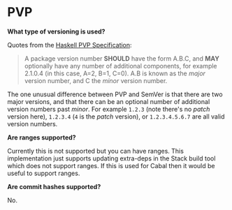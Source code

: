 # PVP

**What type of versioning is used?**

Quotes from the [Haskell PVP Specification](https://pvp.haskell.org/):

> A package version number **SHOULD** have the form A.B.C, and **MAY** optionally have any number of additional components, for example 2.1.0.4 (in this case, A=2, B=1, C=0).
> A.B is known as the _major_ version number, and C the _minor_ version number.

The one unusual difference between PVP and SemVer is that there are two major versions, and that there can be an optional number of additional version numbers past _minor_.
For example `1.2.3` (note there's no _patch_ version here), `1.2.3.4` (`4` is the _patch_ version), or `1.2.3.4.5.6.7` are all valid version numbers.

**Are ranges supported?**

Currently this is not supported but you can have ranges.
This implementation just supports updating extra-deps in the Stack build tool which does not support ranges.
If this is used for Cabal then it would be useful to support ranges.

**Are commit hashes supported?**

No.
